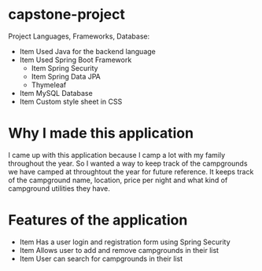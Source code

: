 # capstone-project

Project Languages, Frameworks, Database:

* Item Used Java for the backend language
* Item Used Spring Boot Framework
  * Item Spring Security
  * Item Spring Data JPA
  * Thymeleaf
* Item MySQL Database
* Item Custom style sheet in CSS

# Why I made this application

I came up with this application because I camp a lot with my family throughout the year. So I wanted a way to keep track of the campgrounds we have camped at throughtout the year for future reference. It keeps track of the campground name, location, price per night and what kind of campground utilities they have.

# Features of the application

* Item Has a user login and registration form using Spring Security
* Item Allows user to add and remove campgrounds in their list
* Item User can search for campgrounds in their list
